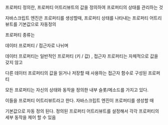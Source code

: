 프로퍼티 정의란, 프로퍼티 어트리뷰트의 값을 정의하여 프로퍼티의 상태를 관리하는 것

자바스크립트 엔진은 프로퍼티를 생성할때, 프로퍼티 상태를 나타내는 프로퍼티 어트리뷰트를 기본값으로 자동정의



프로퍼티 종류는

데이터 프로퍼티 / 접근자로 나뉘며

데이터 프로퍼티는 일반적인 프로퍼티 (키 / 값) , 접근자 프로퍼티는 자체적으로 값을 갖지 않고

다른 데이터 프로퍼티의 값을 읽거나 저장할 때 사용하는 접근자 함수로 구성된 프로퍼티



모든 프로퍼티는 자신의 상태와 동작을 정의한 내부 슬롯/메소드를 가지고 있다.

이들을 프로퍼티 어트리뷰트라고 한다. 자바스크립트 엔진이 프로퍼티를 생성할 때

기본값으로 자동 정의 된다. 정의된 프로퍼티 어트리뷰트를 설정해서 각각 프로퍼티의 세부 동작을 제어 할 수 있음